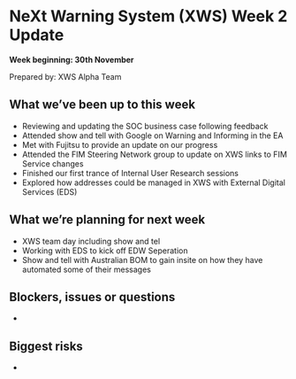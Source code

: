 # NeXt Warning System (XWS) Week 2 Update
**Week beginning: 30th November** 

Prepared by: XWS Alpha Team

## What we’ve been up to this week

* Reviewing and updating the SOC business case following feedback
* Attended show and tell with Google on Warning and Informing in the EA
* Met with Fujitsu to provide an update on our progress
* Attended the FIM Steering Network group to update on XWS links to FIM Service changes
* Finished our first trance of Internal User Research sessions
* Explored how addresses could be managed in XWS with External Digital Services (EDS)

## What we’re planning for next week

* XWS team day including show and tel
* Working with EDS to kick off EDW Seperation
* Show and tell with Australian BOM to gain insite on how they have automated some of their messages

## Blockers, issues or questions

* 

## Biggest risks

* 
